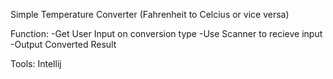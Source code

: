 Simple Temperature Converter (Fahrenheit to Celcius or vice versa)

Function:
-Get User Input on conversion type
-Use Scanner to recieve input
-Output Converted Result

Tools: Intellij
